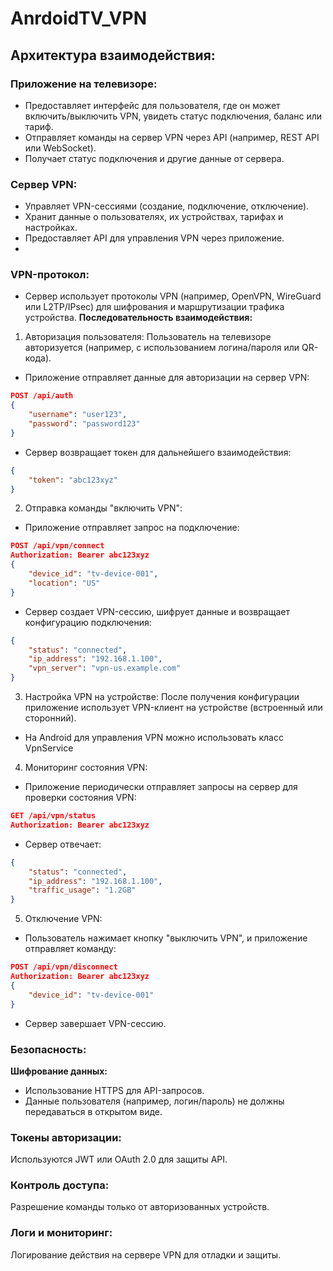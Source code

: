 # AnrdoidTV_VPN
## Архитектура взаимодействия:
### Приложение на телевизоре:
- Предоставляет интерфейс для пользователя, где он может включить/выключить VPN, увидеть статус подключения, баланс или тариф.
- Отправляет команды на сервер VPN через API (например, REST API или WebSocket).
- Получает статус подключения и другие данные от сервера.

### Сервер VPN:
- Управляет VPN-сессиями (создание, подключение, отключение).
- Хранит данные о пользователях, их устройствах, тарифах и настройках.
- Предоставляет API для управления VPN через приложение.
- 
### VPN-протокол:
- Сервер использует протоколы VPN (например, OpenVPN, WireGuard или L2TP/IPsec) для шифрования и маршрутизации трафика устройства.
**Последовательность взаимодействия:**
1. Авторизация пользователя:
Пользователь на телевизоре авторизуется (например, с использованием логина/пароля или QR-кода).
- Приложение отправляет данные для авторизации на сервер VPN:
```json
POST /api/auth
{
    "username": "user123",
    "password": "password123"
}
```
- Сервер возвращает токен для дальнейшего взаимодействия:
```json
{
    "token": "abc123xyz"
}
```
2. Отправка команды "включить VPN":
- Приложение отправляет запрос на подключение:
```json
POST /api/vpn/connect
Authorization: Bearer abc123xyz
{
    "device_id": "tv-device-001",
    "location": "US"
}
```
- Сервер создает VPN-сессию, шифрует данные и возвращает конфигурацию подключения:
```json
{
    "status": "connected",
    "ip_address": "192.168.1.100",
    "vpn_server": "vpn-us.example.com"
}
```
3. Настройка VPN на устройстве:
После получения конфигурации приложение использует VPN-клиент на устройстве (встроенный или сторонний).
- На Android для управления VPN можно использовать класс VpnService
4. Мониторинг состояния VPN:
- Приложение периодически отправляет запросы на сервер для проверки состояния VPN:
```json
GET /api/vpn/status
Authorization: Bearer abc123xyz
```
- Сервер отвечает:
```json
{
    "status": "connected",
    "ip_address": "192.168.1.100",
    "traffic_usage": "1.2GB"
}
```
5. Отключение VPN:
- Пользователь нажимает кнопку "выключить VPN", и приложение отправляет команду:
```json
POST /api/vpn/disconnect
Authorization: Bearer abc123xyz
{
    "device_id": "tv-device-001"
}
```
- Сервер завершает VPN-сессию.
### Безопасность:
**Шифрование данных:**

- Использование HTTPS для API-запросов.
- Данные пользователя (например, логин/пароль) не должны передаваться в открытом виде.
### Токены авторизации:

Используются JWT или OAuth 2.0 для защиты API.
### Контроль доступа:

Разрешение команды только от авторизованных устройств.
### Логи и мониторинг:
Логирование действия на сервере VPN для отладки и защиты.
